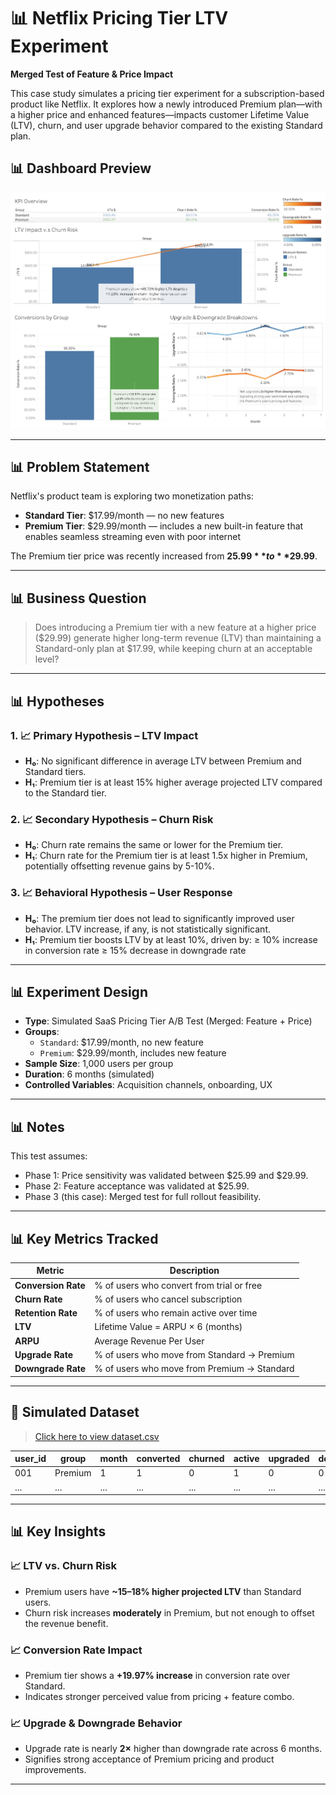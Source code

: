 # 📊 Netflix Pricing Tier LTV Experiment  
**Merged Test of Feature & Price Impact**

This case study simulates a pricing tier experiment for a subscription-based product like Netflix. It explores how a newly introduced Premium plan—with a higher price and enhanced features—impacts customer Lifetime Value (LTV), churn, and user upgrade behavior compared to the existing Standard plan.

## 📊 Dashboard Preview

![Dashboard Preview](Netflix-Pricing-Tier-LTV-Experiment-Merged-Test-of-Feature-&-Price-Impact.png)

---

## 📊 Problem Statement

Netflix's product team is exploring two monetization paths:

- **Standard Tier**: $17.99/month — no new features
- **Premium Tier**: $29.99/month — includes a new built-in feature that enables seamless streaming even with poor internet

The Premium tier price was recently increased from **$25.99** to **$29.99**.

---

## 📊 Business Question

> Does introducing a Premium tier with a new feature at a higher price ($29.99) generate higher long-term revenue (LTV) than maintaining a Standard-only plan at $17.99, while keeping churn at an acceptable level?

---

## 📊 Hypotheses

### 1. 📈 **Primary Hypothesis – LTV Impact**

- **H₀**: No significant difference in average LTV between Premium and Standard tiers.
- **H₁**: Premium tier is at least 15% higher average projected LTV compared to the Standard tier.

### 2. 📈 **Secondary Hypothesis – Churn Risk**

- **H₀**: Churn rate remains the same or lower for the Premium tier.
- **H₁**: Churn rate for the Premium tier is at least 1.5x higher in Premium, potentially offsetting revenue gains by 5-10%.

### 3. 📈 **Behavioral Hypothesis – User Response**

- **H₀**: The premium tier does not lead to significantly improved user behavior. LTV increase, if any, is not statistically significant.
- **H₁**: Premium tier boosts LTV by at least 10%, driven by:
          ≥ 10% increase in conversion rate
          ≥ 15% decrease in downgrade rate
  	
---

## 📊 Experiment Design

- **Type**: Simulated SaaS Pricing Tier A/B Test (Merged: Feature + Price)
- **Groups**:
  - `Standard`: $17.99/month, no new feature
  - `Premium`: $29.99/month, includes new feature
- **Sample Size**: 1,000 users per group
- **Duration**: 6 months (simulated)
- **Controlled Variables**: Acquisition channels, onboarding, UX

---

## 📊 Notes

This test assumes:
- Phase 1: Price sensitivity was validated between $25.99 and $29.99.
- Phase 2: Feature acceptance was validated at $25.99.
- Phase 3 (this case): Merged test for full rollout feasibility.

---

## 📊 Key Metrics Tracked

| Metric                  | Description                                      |
|------------------------|--------------------------------------------------|
| **Conversion Rate**    | % of users who convert from trial or free        |
| **Churn Rate**         | % of users who cancel subscription               |
| **Retention Rate**     | % of users who remain active over time           |
| **LTV**                | Lifetime Value = ARPU × 6 (months)               |
| **ARPU**               | Average Revenue Per User                         |
| **Upgrade Rate**       | % of users who move from Standard → Premium      |
| **Downgrade Rate**     | % of users who move from Premium → Standard      |

---

## 📁 Simulated Dataset

>  [Click here to view dataset.csv](netflix_pricing_ltv_experiment.csv)

| user_id | group     | month | converted | churned | active | upgraded | downgraded | monthly_revenue | 
|---------|-----------|-------|-----------|---------|--------|----------|------------|---------|
| 001     | Premium   | 1     | 1         | 0       | 1      | 0        | 0          | 29.99   | 
| ...     | ...       | ...   | ...       | ...     | ...    | ...      | ...        | ...     | 

---

## 📊 Key Insights

### 📈 LTV vs. Churn Risk

- Premium users have **~15–18% higher projected LTV** than Standard users.
- Churn risk increases **moderately** in Premium, but not enough to offset the revenue benefit.

### 📈 Conversion Rate Impact

- Premium tier shows a **+19.97% increase** in conversion rate over Standard.
- Indicates stronger perceived value from pricing + feature combo.

### 📈 Upgrade & Downgrade Behavior

- Upgrade rate is nearly **2×** higher than downgrade rate across 6 months.
- Signifies strong acceptance of Premium pricing and product improvements.

---



